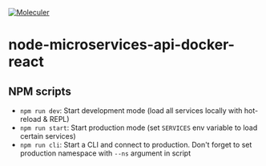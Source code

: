 [![Moleculer](https://badgen.net/badge/Powered%20by/Moleculer/0e83cd)](https://moleculer.services)

# node-microservices-api-docker-react

## NPM scripts

- `npm run dev`: Start development mode (load all services locally with hot-reload & REPL)
- `npm run start`: Start production mode (set `SERVICES` env variable to load certain services)
- `npm run cli`: Start a CLI and connect to production. Don't forget to set production namespace with `--ns` argument in script
